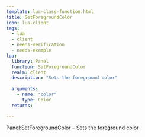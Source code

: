 ```yaml
---
template: lua-class-function.html
title: SetForegroundColor
icon: lua-client
tags:
  - lua
  - client
  - needs-verification
  - needs-example
lua:
  library: Panel
  function: SetForegroundColor
  realm: client
  description: "Sets the foreground color"
  
  arguments:
    - name: "color"
      type: Color
  returns:
    
---
```


<div class="lua__search__keywords">
Panel:SetForegroundColor &#x2013; Sets the foreground color
</div>
